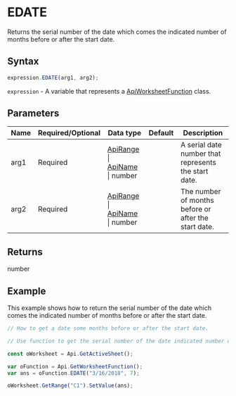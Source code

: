 # EDATE

Returns the serial number of the date which comes the indicated number of months before or after the start date.

## Syntax

```javascript
expression.EDATE(arg1, arg2);
```

`expression` - A variable that represents a [ApiWorksheetFunction](../ApiWorksheetFunction.md) class.

## Parameters

| **Name** | **Required/Optional** | **Data type** | **Default** | **Description** |
| ------------- | ------------- | ------------- | ------------- | ------------- |
| arg1 | Required | [ApiRange](../../ApiRange/ApiRange.md) \| [ApiName](../../ApiName/ApiName.md) \| number |  | A serial date number that represents the start date. |
| arg2 | Required | [ApiRange](../../ApiRange/ApiRange.md) \| [ApiName](../../ApiName/ApiName.md) \| number |  | The number of months before or after the start date. |

## Returns

number

## Example

This example shows how to return the serial number of the date which comes the indicated number of months before or after the start date.

```javascript editor-xlsx
// How to get a date some months before or after the start date.

// Use function to get the serial number of the date indicated number of months before or after the start date.

const oWorksheet = Api.GetActiveSheet();

var oFunction = Api.GetWorksheetFunction();
var ans = oFunction.EDATE("3/16/2018", 7); 

oWorksheet.GetRange("C1").SetValue(ans);

```
